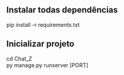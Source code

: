 
<!-- Para gerar o requirements.txt -->
<!-- pip freeze > requirements.txt -->

<!-- Credenciais /admin -->
<!-- admin -> admin2024 -->

## Instalar todas dependências
pip install -r requirements.txt

## Inicializar projeto
cd Chat_Z<br>
py manage.py runserver [PORT]



